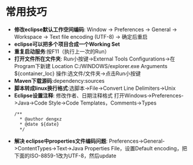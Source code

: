 
# 常用技巧

* <b>修改eclipse默认工作空间编码</b>:
  Window -> Preferences -> General -> Workspace -> Text file encoding (UTF-8) -> 确定后重启
* <b>eclipse可以把多个项目合成一个Working Set</b>
* <b>重复启动服务</b>:按F11（执行上一次的Run）
* <b>打开文件所在文件夹</b>:
  Run小按键->External Tools Configurations->在Program下新建 
  Location C:/WINDOWS/explorer.exe Arguments ${container_loc}
  操作:选文件/文件夹->点击Run小按键
* <b>Maven下载源码</b>:dependency:sources
* <b>脚本转成linux换行格式</b>:选脚本->File->Convert Line Delimiters->Unix
* <b>Eclipse设置注释</b>:
  修改作者、日期注释格式
  打开Windows->Preferences->Java->Code Style->Code Templates，Comments->Types
  ```  
  /**
	* @author dengxz
    * @date ${date}
    */
  ```
* <b>解决 eclipse中properties文件编码问题</b>:
  Preferences->General->ContentTypes->Text->Java Properties File，设置Default encoding，把下面的ISO-8859-1改为UTF-8，然后update












  

